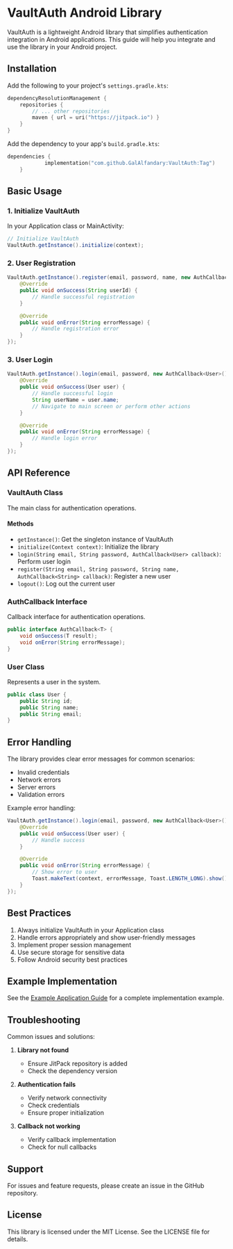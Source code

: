 # VaultAuth Android Library

VaultAuth is a lightweight Android library that simplifies authentication integration in Android applications. This guide will help you integrate and use the library in your Android project.

## Installation

Add the following to your project's `settings.gradle.kts`:

```kotlin
dependencyResolutionManagement {
    repositories {
        // ... other repositories
        maven { url = uri("https://jitpack.io") }
    }
}
```

Add the dependency to your app's `build.gradle.kts`:

```kotlin
dependencies {
	        implementation("com.github.GalAlfandary:VaultAuth:Tag")
	}
```

## Basic Usage

### 1. Initialize VaultAuth

In your Application class or MainActivity:

```java
// Initialize VaultAuth
VaultAuth.getInstance().initialize(context);
```

### 2. User Registration

```java
VaultAuth.getInstance().register(email, password, name, new AuthCallback<String>() {
    @Override
    public void onSuccess(String userId) {
        // Handle successful registration
    }

    @Override
    public void onError(String errorMessage) {
        // Handle registration error
    }
});
```

### 3. User Login

```java
VaultAuth.getInstance().login(email, password, new AuthCallback<User>() {
    @Override
    public void onSuccess(User user) {
        // Handle successful login
        String userName = user.name;
        // Navigate to main screen or perform other actions
    }

    @Override
    public void onError(String errorMessage) {
        // Handle login error
    }
});
```

## API Reference

### VaultAuth Class

The main class for authentication operations.

#### Methods

- `getInstance()`: Get the singleton instance of VaultAuth
- `initialize(Context context)`: Initialize the library
- `login(String email, String password, AuthCallback<User> callback)`: Perform user login
- `register(String email, String password, String name, AuthCallback<String> callback)`: Register a new user
- `logout()`: Log out the current user

### AuthCallback Interface

Callback interface for authentication operations.

```java
public interface AuthCallback<T> {
    void onSuccess(T result);
    void onError(String errorMessage);
}
```

### User Class

Represents a user in the system.

```java
public class User {
    public String id;
    public String name;
    public String email;
}
```

## Error Handling

The library provides clear error messages for common scenarios:

- Invalid credentials
- Network errors
- Server errors
- Validation errors

Example error handling:

```java
VaultAuth.getInstance().login(email, password, new AuthCallback<User>() {
    @Override
    public void onSuccess(User user) {
        // Handle success
    }

    @Override
    public void onError(String errorMessage) {
        // Show error to user
        Toast.makeText(context, errorMessage, Toast.LENGTH_LONG).show();
    }
});
```

## Best Practices

1. Always initialize VaultAuth in your Application class
2. Handle errors appropriately and show user-friendly messages
3. Implement proper session management
4. Use secure storage for sensitive data
5. Follow Android security best practices

## Example Implementation

See the [Example Application Guide](example-app.md) for a complete implementation example.

## Troubleshooting

Common issues and solutions:

1. **Library not found**
   - Ensure JitPack repository is added
   - Check the dependency version

2. **Authentication fails**
   - Verify network connectivity
   - Check credentials
   - Ensure proper initialization

3. **Callback not working**
   - Verify callback implementation
   - Check for null callbacks

## Support

For issues and feature requests, please create an issue in the GitHub repository.

## License

This library is licensed under the MIT License. See the LICENSE file for details. 